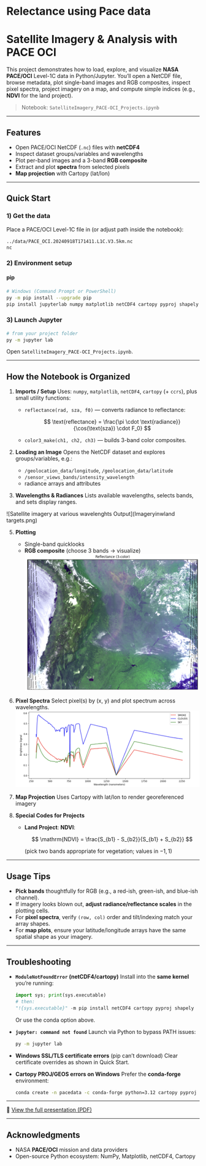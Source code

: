 # Relectance using Pace data

# Satellite Imagery & Analysis with PACE OCI

This project demonstrates how to load, explore, and visualize **NASA PACE/OCI** Level-1C data in Python/Jupyter. You’ll open a NetCDF file, browse metadata, plot single-band images and RGB composites, inspect pixel spectra, project imagery on a map, and compute simple indices (e.g., **NDVI** for the land project).

> Notebook: `SatelliteImagery_PACE-OCI_Projects.ipynb`

---

## Features

* Open PACE/OCI NetCDF (`.nc`) files with **netCDF4**
* Inspect dataset groups/variables and wavelengths
* Plot per-band images and a 3-band **RGB composite**
* Extract and plot **spectra** from selected pixels
* **Map projection** with Cartopy (lat/lon)

---

## Quick Start

### 1) Get the data

Place a PACE/OCI Level-1C file in (or adjust path inside the notebook):

```
../data/PACE_OCI.20240918T171411.L1C.V3.5km.nc
nc
```

### 2) Environment setup 

#### pip 

```bash
# Windows (Command Prompt or PowerShell)
py -m pip install --upgrade pip
pip install jupyterlab numpy matplotlib netCDF4 cartopy pyproj shapely
```


### 3) Launch Jupyter

```bash
# from your project folder
py -m jupyter lab
```

Open `SatelliteImagery_PACE-OCI_Projects.ipynb`.

---

## How the Notebook is Organized

1. **Imports / Setup**
   Uses: `numpy`, `matplotlib`, `netCDF4`, `cartopy` (+ `ccrs`), plus small utility functions:

   * `reflectance(rad, sza, f0)` — converts radiance to reflectance:

     $$
     \text{reflectance} = \frac{\pi \cdot \text{radiance}}{\cos(\text{sza}) \cdot F_0}
     $$
   * `color3_make(ch1, ch2, ch3)` — builds 3-band color composites.

2. **Loading an Image**
   Opens the NetCDF dataset and explores groups/variables, e.g.:

   * `/geolocation_data/longitude`, `/geolocation_data/latitude`
   * `/sensor_views_bands/intensity_wavelength`
   * radiance arrays and attributes

3. **Wavelengths & Radiances**
   Lists available wavelengths, selects bands, and sets display ranges.
   
![Satellite imagery at various wavelenghts Output](Imageryinwland targets.png)

5. **Plotting**

   * Single-band quicklooks
   * **RGB composite** (choose 3 bands → visualize)
![RGB Composite Image](RGB.png)
6. **Pixel Spectra**
   Select pixel(s) by (x, y) and plot spectrum across wavelengths.
   ![Spectra of specific pixel value in the image](Spectra_of_the_pixel.png)
7. **Map Projection**
   Uses Cartopy with lat/lon to render georeferenced imagery

8. **Special Codes for Projects**

   * **Land Project**: **NDVI**:

     $$
     \mathrm{NDVI} = \frac{S_{b1} - S_{b2}}{S_{b1} + S_{b2}}
     $$

     (pick two bands appropriate for vegetation; values in $-1, 1$)

---

## Usage Tips

* **Pick bands** thoughtfully for RGB (e.g., a red-ish, green-ish, and blue-ish channel).
* If imagery looks blown out, **adjust radiance/reflectance scales** in the plotting cells.
* For **pixel spectra**, verify `(row, col)` order and tilt/indexing match your array shapes.
* For **map plots**, ensure your latitude/longitude arrays have the same spatial shape as your imagery.

---

## Troubleshooting

* **`ModuleNotFoundError` (netCDF4/cartopy)**
  Install into the **same kernel** you’re running:

  ```python
  import sys; print(sys.executable)
  # then:
  "!{sys.executable}" -m pip install netCDF4 cartopy pyproj shapely
  ```

  Or use the conda option above.

* **`jupyter: command not found`**
  Launch via Python to bypass PATH issues:

  ```bash
  py -m jupyter lab
  ```

* **Windows SSL/TLS certificate errors** (pip can’t download)
  Clear certificate overrides as shown in Quick Start.

* **Cartopy PROJ/GEOS errors on Windows**
  Prefer the **conda-forge** environment:

  ```bash
  conda create -n pacedata -c conda-forge python=3.12 cartopy pyproj shapely netcdf4 -y
  ```

---
📑 [View the full presentation (PDF)](WildfilesinAmazon.pdf)

---

## Acknowledgments

* NASA **PACE/OCI** mission and data providers
* Open-source Python ecosystem: NumPy, Matplotlib, netCDF4, Cartopy

